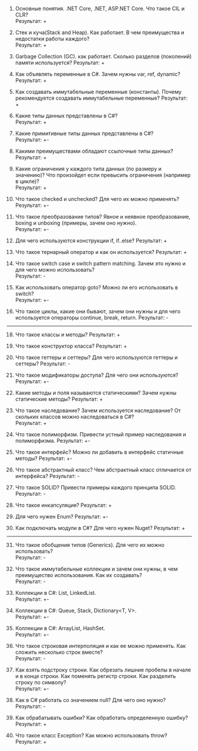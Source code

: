 
1. Основные понятия. .NET Core, .NET, ASP.NET Core. Что такое CIL и CLR?  
   Результат: +

2. Стек и куча(Stack and Heap). Как работает. В чем преимущества и недостатки работы каждого?  
   Результат: +
  
3. Garbage Collection (GC). как работает. Сколько разделов (поколений) памяти используется? 
   Результат: +
 
4. Как объявлять переменные в C#. Зачем нужны var, ref, dynamic?
   Результат: +

5. Как создавать иммутабельные переменные (константы). Почему рекомендуется создавать иммутабельные переменные? 
   Результат: +
  
6. Какие типы данных представлены в C#?  
   Результат: +
   
7. Какие примитивные типы данных представлены в С#?  
   Результат: +-

8. Какими преимуществами обладают ссылочные типы данных?  
   Результат: +

9. Какие ограничения у каждого типа данных (по размеру и значению)? Что произойдет если превысить ограничения (например в цикле)?  
   Результат: +
   
10. Что такое checked и unchecked? Для чего их можно применять?  
    Результат: +-

11. Что такое преобразование типов? Явное и неявное преобразование, boxing и unboxing (примеры, зачем оно нужно).  
    Результат: +-

12. Для чего используются конструкции if, if..else?
    Результат: +

13. Что такое тернарный оператор и как он используется?
    Результат: +
  
14. Что такое switch case и switch pattern matching. Зачем это нужно и для чего можно использовать?  
    Результат: -

15. Как использовать оператор goto? Можно ли его использовать в switch?  
    Результат: +-

16. Что такое циклы, какие они бывают, зачем они нужны и для чего используется операторы continue, break, return.
    Результат: -

---

18. Что такое классы и методы?
    Результат: +

19. Что такое конструктор класса?
    Результат: +

20. Что такое геттеры и сеттеры? Для чего используются геттеры и сеттеры?
    Результат: -

21. Что такое модификаторы доступа? Для чего они используются? 
    Результат: +-

22. Какие методы и поля называются статическими? Зачем нужны статические методы?
    Результат: +

23. Что такое наследование? Зачем используется наследование? От скольких классов можно наследоваться в C#?  
    Результат: +

24. Что такое полиморфизм. Привести устный пример наследования и полиморфизма.
    Результат: +-

24. Что такое интерфейс? Можно ли добавить в интерфейс статичные методы?
    Результат: +-

25. Что такое абстрактный класс? Чем абстрактный класс отличается от интерфейса?
    Результат: -

26. Что такое SOLID? Привести примеры каждого принципа SOLID.  
    Результат: - 

28. Что такое инкапсуляция?
    Результат: +

27. Для чего нужен Enum?
    Результат: +-

28. Как подключать модули в C#? Для чего нужен Nuget?
    Результат: +

---

31. Что такое обобщения типов (Generics). Для чего их можно использовать?  
    Результат: -

32. Что такое иммутабельные коллекции и зачем они нужны, в чем преимущество использования. Как их создавать?  
    Результат: -

33. Коллекции в C#: List, LinkedList.  
    Результат:  +-

34. Коллекции в C#: Queue, Stack, Dictionary<T, V>.  
    Результат: +-

35. Коллекции в C#: ArrayList, HashSet.  
    Результат: +-

36. Что такое строковая интерполяция и как ее можно применять. Как сложить несколько строк вместе?  
    Результат: -

37. Как взять подстроку строки. Как обрезать лишние пробелы в начале и в конце строки. Как поменять регистр строки. Как разделить строку по символу?  
    Результат: +-

38. Как в C# работать со значением null? Для чего оно нужно?  
    Результат: -

39. Как обрабатывать ошибки? Как обработать определенную ошибку?  
    Результат: +

40. Что такое класс Exception? Как можно использовать throw?
    Результат: +
